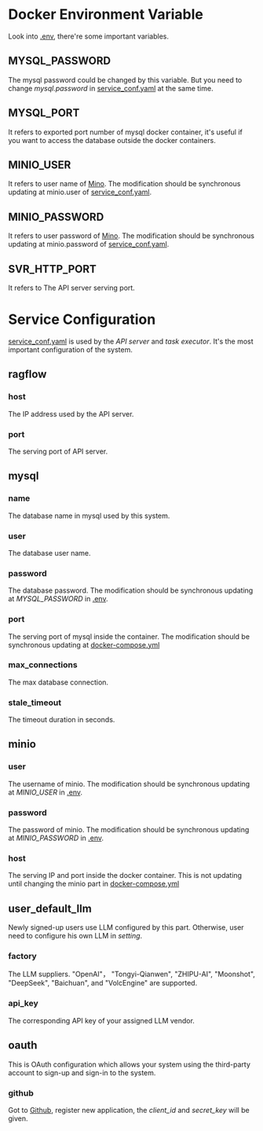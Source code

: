 
# Docker Environment Variable

Look into [.env](./.env), there're some important variables.

## MYSQL_PASSWORD

The mysql password could be changed by this variable. But you need to change *mysql.password* in [service_conf.yaml](./service_conf.yaml) at the same time.


## MYSQL_PORT
It refers to exported port number of mysql docker container, it's useful if you want to access the database outside the docker containers.

## MINIO_USER
It refers to user name of [Mino](https://github.com/minio/minio). The modification should be synchronous updating at minio.user of  [service_conf.yaml](./service_conf.yaml).

## MINIO_PASSWORD
It refers to user password of [Mino](https://github.com/minio/minio). The modification should be synchronous updating at minio.password of  [service_conf.yaml](./service_conf.yaml).


## SVR_HTTP_PORT
It refers to The API server serving port.


# Service Configuration
[service_conf.yaml](./service_conf.yaml) is used by the *API server* and *task executor*. It's the most important configuration of the system.

## ragflow

### host
The IP address used by the API server.

### port
The serving port of API server.

## mysql

### name
The database name in mysql used by this system.

### user
The database user name.

### password
The database password. The modification should be synchronous updating at *MYSQL_PASSWORD* in [.env](./.env).

### port
The serving port of mysql inside the container. The modification should be synchronous updating at [docker-compose.yml](./docker-compose.yml)

### max_connections
The max database connection.

### stale_timeout
The timeout duration in seconds.

## minio

### user
The username of minio. The modification should be synchronous updating at *MINIO_USER* in [.env](./.env).

### password
The password of minio. The modification should be synchronous updating at *MINIO_PASSWORD* in [.env](./.env).

### host
The serving IP and port inside the docker container. This is not updating until changing the minio part in [docker-compose.yml](./docker-compose.yml)

## user_default_llm
Newly signed-up users use LLM configured by this part. Otherwise, user need to configure his own LLM in *setting*.
  
### factory
The LLM suppliers. "OpenAI"， "Tongyi-Qianwen", "ZHIPU-AI", "Moonshot", "DeepSeek", "Baichuan", and "VolcEngine" are supported.

### api_key
The corresponding API key of your assigned LLM vendor.

## oauth
This is OAuth configuration which allows your system using the third-party account to sign-up and sign-in to the system.

### github
Got to [Github](https://github.com/settings/developers), register new application, the *client_id* and *secret_key* will be given.

